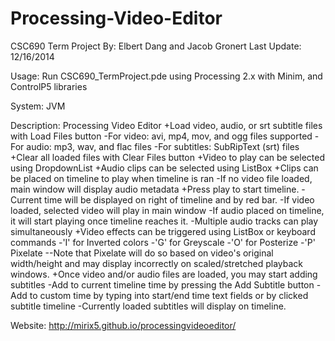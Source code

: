 Processing-Video-Editor
=======================

CSC690 Term Project
 By: Elbert Dang and Jacob Gronert
 Last Update: 12/16/2014
 
 Usage: Run CSC690_TermProject.pde using Processing 2.x with Minim, and ControlP5 libraries
 
 System: JVM 
 
 Description: Processing Video Editor
  +Load video, audio, or srt subtitle files with Load Files button
    -For video: avi, mp4, mov, and ogg files supported
    -For audio: mp3, wav, and flac files
    -For subtitles: SubRipText (srt) files
  +Clear all loaded files with Clear Files button
  +Video to play can be selected using DropdownList
  +Audio clips can be selected using ListBox
    +Clips can be placed on timeline to play when timeline is ran
    -If no video file loaded, main window will display audio metadata
  +Press play to start timeline.
    -Current time will be displayed on right of timeline and by red bar.
    -If video loaded, selected video will play in main window
    -If audio placed on timeline, it will start playing once timeline reaches it.
    -Multiple audio tracks can play simultaneously
  +Video effects can be triggered using ListBox or keyboard commands
    -'I' for Inverted colors
    -'G' for Greyscale
    -'O' for Posterize
    -'P' Pixelate
      --Note that Pixelate will do so based on video's original width/height
        and may display incorrectly on scaled/stretched playback windows.
  +Once video and/or audio files are loaded, you may start adding subtitles
    -Add to current timeline time by pressing the Add Subtitle button
    -Add to custom time by typing into start/end time text fields or by clicked subtitle timeline
    -Currently loaded subtitles will display on timeline.
 
 Website: http://mirix5.github.io/processingvideoeditor/
